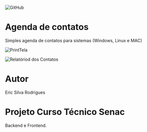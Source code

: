 ![GitHub](https://img.shields.io/github/license/ericsilvarodrigues/agenda)
# Agenda de contatos 
Simples agenda de contatos para sistemas  (Windows, Linux e MAC)


![PrintTela](https://github.com/ericsilvarodrigues/backend/blob/main/Img/Agenda%20de%20Conatos%20.png)


![Relatóriod dos Contatos ](https://github.com/ericsilvarodrigues/backend/blob/main/Img/Lista%20de%20Contatos.png)




# Autor
Eric Silva Rodrigues

# Projeto Curso Técnico Senac
Backend e Frontend.
